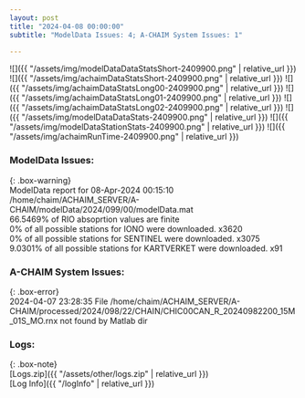 ```yaml
---
layout: post
title: "2024-04-08 00:00:00"
subtitle: "ModelData Issues: 4; A-CHAIM System Issues: 1"

---
```


![]({{ "/assets/img/modelDataDataStatsShort-2409900.png" | relative_url }})
![]({{ "/assets/img/achaimDataStatsShort-2409900.png" | relative_url }})
![]({{ "/assets/img/achaimDataStatsLong00-2409900.png" | relative_url }})
![]({{ "/assets/img/achaimDataStatsLong01-2409900.png" | relative_url }})
![]({{ "/assets/img/achaimDataStatsLong02-2409900.png" | relative_url }})
![]({{ "/assets/img/modelDataDataStats-2409900.png" | relative_url }})
![]({{ "/assets/img/modelDataStationStats-2409900.png" | relative_url }})
![]({{ "/assets/img/achaimRunTime-2409900.png" | relative_url }})


### ModelData Issues:  
  
{: .box-warning}  
 ModelData report for 08-Apr-2024 00:15:10   
 /home/chaim/ACHAIM_SERVER/A-CHAIM/modelData/2024/099/00/modelData.mat   
 66.5469% of RIO absoprtion values are finite   
 0% of all possible stations for IONO were downloaded. x3620   
 0% of all possible stations for SENTINEL were downloaded. x3075   
 9.0301% of all possible stations for KARTVERKET were downloaded. x91   
  
### A-CHAIM System Issues:  
  
{: .box-error}  
2024-04-07 23:28:35 File /home/chaim/ACHAIM_SERVER/A-CHAIM/processed/2024/098/22/CHAIN/CHIC00CAN_R_20240982200_15M_01S_MO.rnx not found by Matlab dir  

### Logs:  
  
{: .box-note}  
[Logs.zip]({{ "/assets/other/logs.zip" | relative_url }})  
[Log Info]({{ "/logInfo" | relative_url }})  
